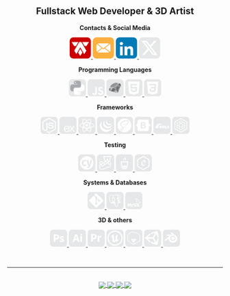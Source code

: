 <div align="center">

## Fullstack Web Developer & 3D Artist

<!-- Contacts & Social Media -->
**Contacts & Social Media**
<p>
  <a href="https://alexandertamayo.com/" target="_blank" rel="noreferrer">
    <img src="./icons/mylogo.svg" alt="alexandertamayo.com" width="50" height="50">
  </a>
  <a href="mailto:alextamayocg@gmail.com" target="_blank" rel="noreferrer">
    <img src="./icons/email.svg" alt="alextamayocg@gmail.com" width="50" height="50">
  </a>
  <a href="https://linkedin.com/in/alexandertamayo/" target="_blank" rel="noreferrer">
    <img src="./icons/linkedin.svg" alt="linkedin.com/in/alexandertamayo" width="50" height="50">
  </a>
  <a href="https://x.com/AlexTamayo" target="_blank" rel="noreferrer">
    <img src="./icons/x.svg" alt="x.com/AlexTamayo" width="50" height="50">
  </a>
</p>

<!-- Programming languages -->
**Programming Languages** 
<p>
  <a href="https://www.python.org/" target="_blank" rel="noreferrer">
    <img src="./icons/python.svg" alt="python" width="40" height="40">
  </a>
  <a href="https://www.ecma-international.org/publications-and-standards/standards/ecma-262/" target="_blank" rel="noreferrer">
    <img src="./icons/javascript.svg" alt="javascript" width="40" height="40">
  </a>
  <a href="https://www.ruby-lang.org/en/" target="_blank" rel="noreferrer">
    <img src="./icons/ruby.svg" alt="ruby" width="40" height="40">
  </a>
  <a href="https://html.spec.whatwg.org/multipage/" target="_blank" rel="noreferrer">
    <img src="./icons/html5.svg" alt="html5" width="40" height="40">
  </a>
  <a href="https://www.w3.org/Style/CSS/Overview.en.html" target="_blank" rel="noreferrer">
    <img src="./icons/css3.svg" alt="css3" width="40" height="40">
  </a>
  <!-- <a href="https://www.open-std.org/jtc1/sc22/wg14/" target="_blank" rel="noreferrer">
    <img src="./icons/c.svg" alt="c" width="40" height="40">
  </a> -->
  <!-- <a href="https://isocpp.org/" target="_blank" rel="noreferrer">
    <img src="./icons/c++.svg" alt="c++" width="40" height="40">
  </a> -->
  <!-- <a href="https://learn.microsoft.com/en-us/dotnet/csharp/" target="_blank" rel="noreferrer">
    <img src="./icons/csharp.svg" alt="csharp" width="40" height="40">
  </a> -->
</p>


<!-- Frameworks -->
**Frameworks**
<p>
  <a href="https://nodejs.org/en" target="_blank" rel="noreferrer">
    <img src="./icons/node.js.svg" alt="node.js" width="40" height="40">
  </a>
  <a href="https://expressjs.com/" target="_blank" rel="noreferrer">
    <img src="./icons/express.js.svg" alt="express.js" width="40" height="40">
  </a>
  <a href="https://react.dev/" target="_blank" rel="noreferrer">
    <img src="./icons/react.js.svg" alt="react.js" width="40" height="40">
  </a>
  <a href="https://jquery.com/" target="_blank" rel="noreferrer">
    <img src="./icons/jquery.svg" alt="jquery" width="40" height="40">
  </a>
  <a href="https://sass-lang.com/" target="_blank" rel="noreferrer">
    <img src="./icons/sass.svg" alt="sass" width="40" height="40">
  </a>
  <a href="https://getbootstrap.com/" target="_blank" rel="noreferrer">
    <img src="./icons/bootstrap.svg" alt="bootstrap" width="40" height="40">
  </a>
  <a href="https://rubyonrails.org/" target="_blank" rel="noreferrer">
    <img src="./icons/rubyOnRails.svg" alt="ruby on rails" width="40" height="40">
  </a>
  <a href="https://sequelize.org/" target="_blank" rel="noreferrer">
    <img src="./icons/sequelize.svg" alt="sequelize" width="40" height="40">
  </a>
</p>

<!-- Testing -->
**Testing**
<p>
  <a href="https://www.cypress.io/" target="_blank" rel="noreferrer">
    <img src="./icons/cypress.svg" alt="cypress" width="40" height="40">
  </a>
  <a href="https://jestjs.io/" target="_blank" rel="noreferrer">
    <img src="./icons/jest.svg" alt="jest" width="40" height="40">
  </a>
  <a href="https://mochajs.org/" target="_blank" rel="noreferrer">
    <img src="./icons/mocha.svg" alt="mocha" width="40" height="40">
  </a>
  <a href="https://www.chaijs.com/" target="_blank" rel="noreferrer">
    <img src="./icons/chai.svg" alt="chai" width="40" height="40">
  </a>
</p>

<!-- Systems & Databases -->
**Systems & Databases**
<p>
  <a href="https://git-scm.com/" target="_blank" rel="noreferrer">
    <img src="./icons/git.svg" alt="git" width="40" height="40">
  </a>
  <a href="https://www.postgresql.org/" target="_blank" rel="noreferrer">
    <img src="./icons/postgresql.svg" alt="postgresql" width="40" height="40">
  </a>
  <a href="https://www.mysql.com/" target="_blank" rel="noreferrer">
    <img src="./icons/mysql.svg" alt="mysql" width="40" height="40">
  </a>
</p>

<!-- 3D & others -->
**3D & others**
<p>
  <a href="https://www.adobe.com/ca/products/photoshop.html" target="_blank" rel="noreferrer">
    <img src="./icons/photoshop.svg" alt="photoshop" width="40" height="40">
  </a>
  <a href="https://www.adobe.com/ca/products/illustrator.html" target="_blank" rel="noreferrer">
    <img src="./icons/illustrator.svg" alt="illustrator" width="40" height="40">
  </a>
  <a href="https://www.adobe.com/ca/products/premiere.html" target="_blank" rel="noreferrer">
    <img src="./icons/premiere.svg" alt="premiere" width="40" height="40">
  </a>
  <a href="https://www.unrealengine.com/" target="_blank" rel="noreferrer">
    <img src="./icons/unrealEngine.svg" alt="unreal engine" width="40" height="40">
  </a>
  <a href="https://marmoset.co/" target="_blank" rel="noreferrer">
    <img src="./icons/marmosetToolbag.svg" alt="marmoset toolbag" width="40" height="40">
  </a>
  <a href="https://unity.com/" target="_blank" rel="noreferrer">
    <img src="./icons/unity3d.svg" alt="unity3d" width="40" height="40">
  </a>
  <a href="https://www.blender.org/" target="_blank" rel="noreferrer">
    <img src="./icons/blender.svg" alt="blender" width="40" height="40">
  </a>
</p>

<br>
<hr>
<br>

<div>

  <!-- [![GitHub Streak](http://github-readme-streak-stats.herokuapp.com?user=AlexTamayo&theme=dark)](https://git.io/streak-stats) -->
  <!-- [![Top Langs](https://github-readme-stats.vercel.app/api/top-langs/?username=AlexTamayo&langs_count=8&layout=donut&theme=dark)](https://github.com/AlexTamayo/github-readme-stats) -->

  <a href="https://git.io/streak-stats">
    <img align="center" src="http://github-readme-streak-stats.herokuapp.com?user=AlexTamayo&theme=dark" />
  </a>
  <a href="https://github.com/AlexTamayo/github-readme-stats">
    <img align="center" src="https://github-readme-stats.vercel.app/api/top-langs/?username=AlexTamayo&langs_count=8&layout=donut&theme=dark" />
  </a>
  <a href="https://github.com/anuraghazra/github-readme-stats">
    <img align="center" src="https://github-readme-stats.vercel.app/api?username=AlexTamayo&count_private=true&show_icons=true&include_all_commits=true&hide_border=true&hide_title=true" />
  </a>
  <a href="https://github.com/anuraghazra/github-readme-stats">
    <img align="center" src="https://github-readme-stats.vercel.app/api/top-langs/?username=AlexTamayo&langs_count=3&hide_title=true&hide_border=true" />
  </a>

</div>

</div>